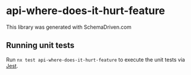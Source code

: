
# api-where-does-it-hurt-feature

This library was generated with SchemaDriven.com

## Running unit tests

Run `nx test api-where-does-it-hurt-feature` to execute the unit tests via [Jest](https://jestjs.io).


